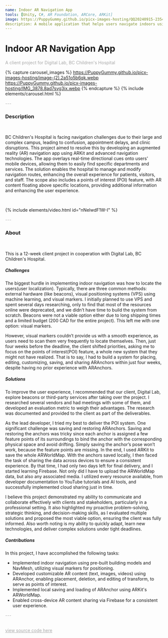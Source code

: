 ```yaml
---
name: Indoor AR Navigation App
tools: [Unity, C#, AR Foundation, ARCore, ARKit]
image: https://PuppyGummy.github.io/picx-images-hosting/QQ20240915-235402.92q3alsbpd.webp
description: A mobile application that helps users navigate indoors using AR technology
---
```


# Indoor AR Navigation App

<p style="color:DarkGrey">
A client project for Digital Lab, BC Children's Hospital
</p>

{% capture carousel_images %}
https://PuppyGummy.github.io/picx-images-hosting/image-(2).2a51o5b6qk.webp
https://PuppyGummy.github.io/picx-images-hosting/IMG_3878.8ad7svg3ix.webp
{% endcapture %}
{% include elements/carousel.html %}

<p class="text-center" style="color:DarkGrey">
---
</p>

<h3 class="text-center"> 
Description
</h3>
<br>

BC Children's Hospital is facing navigation challenges due to their large and complex campus, leading to confusion, appointment delays, and clinic disruptions. This project aimed to resolve this by developing an augmented reality (AR) navigation app using ARKit and advanced navigation technologies. The app overlays real-time directional cues onto users' mobile devices, allowing them to easily find specific departments and services. The solution enables the hospital to manage and modify navigation routes, enhancing the overall experience for patients, visitors, and staff. The scope also includes a points of interest (POI) feature, with AR content floating above specific locations, providing additional information and enhancing the user experience.

<br>

{% include elements/video.html id="nNelwdF1W-I" %}

<p class="text-center" style="color:DarkGrey">
---
</p>

<h3 class="text-center">
About
</h3>
<br>

This is a 12-week client project in cooperation with Digital Lab, BC Children's Hospital. 

##### Challenges

The biggest hurdle in implementing indoor navigation was how to locate the users(user localization). Typically, there are three common methods: external hardware (like beacons), visual positioning systems (VPS) using machine learning, and visual markers. I initially planned to use VPS and spent several days researching, only to find that most of the resources online were deprecated, and we didn’t have time to build the system from scratch. Beacons were not a viable option either due to long shipping times and a limited budget (200 CAD for the entire project). This left me with one option: visual markers.

However, visual markers couldn’t provide us with a smooth experience, as users need to scan them very frequently to locate themselves. Then, just four weeks before the deadline, the client shifted priorities, asking me to focus on the points of interest(POI) feature, a whole new system that they might not have realized. That is to say, I had to build a system for placing, editing, customizing, saving, and sharing ARAnchors within just four weeks, despite having no prior experience with ARAnchors.

##### Solutions

To improve the user experience, I recommended that our client, Digital Lab, explore beacons or third-party services after taking over the project. I researched several vendors and had meetings with some of them, and developed an evaluation metric to weigh their advantages. The research was documented and provided to the client as part of the deliverables.

As the lead developer, I tried my best to deliver the POI system. One significant challenge was saving and restoring ARAnchors. Saving and restoring the anchors was tricky since each anchor is assigned a few feature points of its surroundings to bind the anchor with the corresponding physical space and avoid drifting. Simply saving the anchor’s pose won’t work, because the feature points are missing. In the end, I used ARKit to save the whole ARWorldMap. With the anchors saved locally, I then faced the task of sharing the data across devices to ensure a consistent experience. By that time, I had only two days left for final delivery, and I started learning Firebase. Not only did I have to upload the ARWorldMap data, but also any associated media. I utilized every resource available, from developer documentation to YouTube tutorials and AI tools, and successfully implemented cloud sharing just in time.

I believe this project demonstrated my ability to communicate and collaborate effectively with clients and stakeholders, particularly in a professional setting. It also highlighted my proactive problem-solving, strategic thinking, and decision-making skills, as I evaluated multiple solutions and proposed the most viable option, ensuring the client was fully informed. Also worth noting is my ability to quickly adapt, learn new technologies, and deliver complex solutions under tight deadlines.

##### Contributions

In this project, I have accomplished the following tasks:
- Implemented indoor navigation using pre-built building models and NavMesh, utilizing visual markers for positioning.
- Developed customizable AR content (text, images, videos) using ARAnchor, enabling placement, deletion, and editing of transform, to serve as points of interest.
- Implemented local saving and loading of ARAnchor using ARKit's ARWorldMap.
- Enabled cross-device AR content sharing via Firebase for a consistent user experience.


<p class="text-center" style="color:DarkGrey">
---
</p>

<br>
<div class="text-center">
<a style="color:DarkGrey" href="https://github.com/PuppyGummy/ARNavi">
view source code here
</a>
</div>